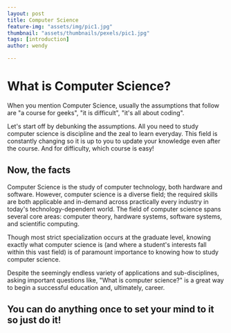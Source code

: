 ```yaml
---
layout: post
title: Computer Science
feature-img: "assets/img/pic1.jpg"
thumbnail: "assets/thumbnails/pexels/pic1.jpg"
tags: [introduction]
author: wendy

---
```

# What is Computer Science?

When you mention Computer Science, usually the assumptions that follow are "a course for geeks", "it is difficult", "it's all about coding".

Let's start off by debunking the assumptions.
All you need to study computer science is discipline and the zeal to learn everyday.
This field is constantly changing so it is up to you to update your knowledge even after the course.
And for difficulty, which course is easy!

## Now, the facts
Computer Science is the study of computer technology, both hardware and software.
However, computer science is a diverse field; the required skills are both applicable and in-demand across practically every industry in today's technology-dependent world.
The field of computer science spans several core areas: computer theory, hardware systems, software systems, and scientific computing. 

Though most strict specialization occurs at the graduate level, knowing exactly what computer science is (and where a student's interests fall within this vast field) is of paramount importance to knowing how to study computer science.

Despite the seemingly endless variety of applications and sub-disciplines, asking important questions like, "What is computer science?" is a great way to begin a successful education and, ultimately, career.

## You can do anything once to set your mind to it so just do it!

